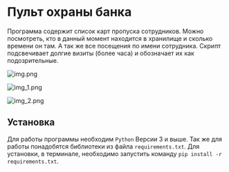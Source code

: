 # Пульт охраны банка

 Программа содержит список карт пропуска сотрудников. Можно посмотреть, кто в данный момент находится в хранилище и 
сколько времени он там. А так же все посещения по имени сотрудника. Скрипт подсвечивает долгие визиты (более часа) и
обозначает их как подозрительные.

![img.png](img.png)

![img_1.png](img_1.png)

![img_2.png](img_2.png)

## Установка

 Для работы программы необходим `Python` Версии 3 и выше. Так же для работы понадобятся библиотеки из файла 
`requirements.txt`. Для установки, в терминале, необходимо запустить команду `pip install -r requirements.txt`.